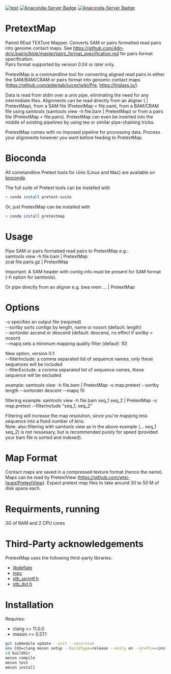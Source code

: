 [![test](https://github.com/wtsi-hpag/PretextMap/actions/workflows/test.yml/badge.svg)](https://github.com/wtsi-hpag/PretextMap/actions/workflows/test.yml)
[![Anaconda-Server Badge](https://anaconda.org/bioconda/pretext-suite/badges/installer/conda.svg)](https://conda.anaconda.org/bioconda)
[![Anaconda-Server Badge](https://anaconda.org/bioconda/pretextmap/badges/downloads.svg)](https://anaconda.org/bioconda/pretextmap)
# PretextMap
Paired REad TEXTure Mapper. Converts SAM or pairs formatted read pairs into genome contact maps. See https://github.com/4dn-dcic/pairix/blob/master/pairs_format_specification.md for pairs format specification.<br/>
Pairs format supported by version 0.04 or later only.

PretextMap is a commandline tool for converting aligned read pairs in either the SAM/BAM/CRAM or pairs format into genomic contact maps (https://github.com/aidenlab/juicer/wiki/Pre, https://higlass.io/).

Data is read from stdin over a unix pipe, eliminating the need for any intermidiate files. Alignments can be read directly from an aligner (<aligner> | PretextMap), from a SAM file (PretextMap < file.sam), from a BAM/CRAM file using samtools (samtools view -h file.bam | PretextMap) or from a pairs file (PretextMap < file.pairs). PretextMap can even be inserted into the middle of existing pipelines by using tee or similar pipe-chaining tricks.

PretextMap comes with no imposed pipeline for processing data. Process your alignments however you want before feeding to PretextMap.

# Bioconda
All commandline Pretext tools for Unix (Linux and Mac) are available on [bioconda](https://bioconda.github.io/).<br/>

The full suite of Pretext tools can be installed with
```sh
> conda install pretext-suite
```
Or, just PretextMap can be installed with
```sh
> conda install pretextmap
```

# Usage
Pipe SAM or pairs formatted read pairs to PretextMap e.g.:<br/>
samtools view -h file.bam | PretextMap<br/>
zcat file.paris.gz | PretextMap<br/>

Important: A SAM header with contig info must be present for SAM format (-h option for samtools).<br/>

Or pipe directly from an aligner e.g. bwa mem ... | PretextMap<br/>

# Options
-o specifies an output file (required)<br/>
--sortby sorts contigs by length, name or nosort (default: length)<br/>
--sortorder ascend or descend (default: descend, no effect if sortby = nosort)<br/>
--mapq sets a minimum mapping quality filter (default: 10)<br/>

New option, version 0.1:<br/>
--filterInclude: a comma separated list of sequence names, only these sequences will be included<br/>
--filterExclude: a comma separated list of sequence names, these sequence will be excluded<br/>

example: samtools view -h file.bam | PretextMap -o map.pretext --sortby length --sortorder descent --mapq 10<br/>

filtering example: samtools view -h file.bam seq_1 seq_2 | PretextMap -o map.pretext --filterInclude "seq_1, seq_2"<br/>

Filtering will increase the map resolution, since you're mapping less sequence into a fixed number of bins.<br/>
Note: also filtering with samtools view as in the above example (... seq_1 seq_2) is not nessesary, but is recommended purely for speed (provided your bam file is sorted and indexed).

# Map Format
Contact maps are saved in a compressed texture format (hence the name). Maps can be read by PretextView (https://github.com/wtsi-hpag/PretextView). Expect pretext map files to take around 30 to 50 M of disk space each.

# Requirments, running
3G of RAM and 2 CPU cores

# Third-Party acknowledgements
PretextMap uses the following third-party libraries:<br/>
* [libdeflate](https://github.com/ebiggers/libdeflate)<br/>
* [mpc](https://github.com/orangeduck/mpc)<br/>
* [stb_sprintf.h](https://github.com/nothings/stb/blob/master/stb_sprintf.h)<br/>
* [stb_dxt.h](https://github.com/nothings/stb/blob/master/stb_dxt.h)

# Installation
Requires:
* clang >= 11.0.0
* meson >= 0.57.1
```bash
git submodule update --init --recursive
env CXX=clang meson setup --buildtype=release --unity on --prefix=<installation prefix> builddir
cd builddir
meson compile
meson test
meson install
```
